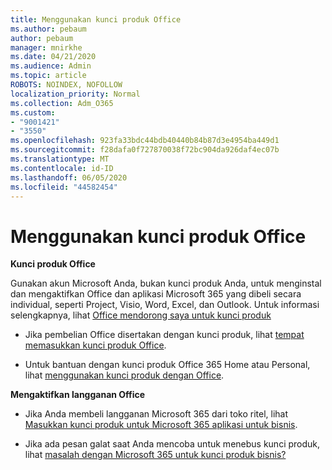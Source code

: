 ```yaml
---
title: Menggunakan kunci produk Office
ms.author: pebaum
author: pebaum
manager: mnirkhe
ms.date: 04/21/2020
ms.audience: Admin
ms.topic: article
ROBOTS: NOINDEX, NOFOLLOW
localization_priority: Normal
ms.collection: Adm_O365
ms.custom:
- "9001421"
- "3550"
ms.openlocfilehash: 923fa33bdc44bdb40440b84b87d3e4954ba449d1
ms.sourcegitcommit: f28dafa0f727870038f72bc904da926daf4ec07b
ms.translationtype: MT
ms.contentlocale: id-ID
ms.lasthandoff: 06/05/2020
ms.locfileid: "44582454"
---
```

# <a name="using-office-product-keys"></a>Menggunakan kunci produk Office

**Kunci produk Office**

Gunakan akun Microsoft Anda, bukan kunci produk Anda, untuk menginstal dan mengaktifkan Office dan aplikasi Microsoft 365 yang dibeli secara individual, seperti Project, Visio, Word, Excel, dan Outlook. Untuk informasi selengkapnya, lihat [Office mendorong saya untuk kunci produk](https://support.office.com/article/12a5763a-d45c-4685-8c95-a44500213759?ui=en-US&rs=en-US&ad=US#bkmk_promptforpkey)

- Jika pembelian Office disertakan dengan kunci produk, lihat [tempat memasukkan kunci produk Office](https://support.office.com/article/Where-to-enter-your-Office-product-key-0a82e5ae-739e-4b92-a6f4-2ec780c185db).

- Untuk bantuan dengan kunci produk Office 365 Home atau Personal, lihat [menggunakan kunci produk dengan Office](https://support.office.com/article/using-product-keys-with-office-12a5763a-d45c-4685-8c95-a44500213759).

**Mengaktifkan langganan Office** 

- Jika Anda membeli langganan Microsoft 365 dari toko ritel, lihat [Masukkan kunci produk untuk Microsoft 365 aplikasi untuk bisnis](https://docs.microsoft.com/microsoft-365/commerce/enter-your-product-key).

- Jika ada pesan galat saat Anda mencoba untuk menebus kunci produk, lihat [masalah dengan Microsoft 365 untuk kunci produk bisnis?](https://docs.microsoft.com/microsoft-365/commerce/product-key-errors-and-solutions)
